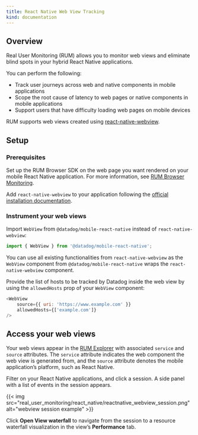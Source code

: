 ```yaml
---
title: React Native Web View Tracking
kind: documentation
---
```


## Overview

Real User Monitoring (RUM) allows you to monitor web views and eliminate blind spots in your hybrid React Native applications.

You can perform the following:

-   Track user journeys across web and native components in mobile applications
-   Scope the root cause of latency to web pages or native components in mobile applications
-   Support users that have difficulty loading web pages on mobile devices

RUM supports web views created using [react-native-webview][3].

## Setup

### Prerequisites

Set up the RUM Browser SDK on the web page you want rendered on your mobile React Native application. For more information, see [RUM Browser Monitoring][1].

Add `react-native-webview` to your application following the [official installation documentation][4].

### Instrument your web views

Import `WebView` from `@datadog/mobile-react-native` instead of `react-native-webview`:

```javascript
import { WebView } from '@datadog/mobile-react-native';
```

You can use all existing functionalities from `react-native-webview` as the `WebView` component from `@datadog/mobile-react-native` wraps the `react-native-webview` component.

Provide the list of hosts to be tracked by Datadog inside the web view by using the `allowedHosts` prop of your `WebView` component:

```javascript
<WebView
    source={{ uri: 'https://www.example.com' }}
    allowedHosts={['example.com']}
/>
```

## Access your web views

Your web views appear in the [RUM Explorer][2] with associated `service` and `source` attributes. The `service` attribute indicates the web component the web view is generated from, and the `source` attribute denotes the mobile application’s platform, such as React Native.

Filter on your React Native applications, and click a session. A side panel with a list of events in the session appears.

{{< img src="real_user_monitoring/react_native/reactnative_webview_session.png" alt="webview session example" >}}

Click **Open View waterfall** to navigate from the session to a resource waterfall visualization in the view’s **Performance** tab.

[1]: https://docs.datadoghq.com/real_user_monitoring/browser/#npm
[2]: https://app.datadoghq.com/rum/explorer?_gl=1*1ftt3v2*_gcl_aw*R0NMLjE2NzE1MzAwMzUuQ2owS0NRaUExNFdkQmhEOEFSSXNBTmFvMDdnVzZFSGZaVXQ0dGRFY3ZwcERPVkpFUTJEWEZHYVhSd0djQmNGdDRnZ0pra0xGbW5uUjFHQWFBcjlZRUFMd193Y0I.*_ga*MTkyMzQ5MTc1MC4xNjc4MjczMTI3*_ga_KN80RDFSQK*MTY3ODI3OTIzNC4yLjAuMTY3ODI3OTIzNC42MC4wLjA.
[3]: https://github.com/react-native-webview/react-native-webview
[4]: https://github.com/react-native-webview/react-native-webview/blob/master/docs/Getting-Started.md
